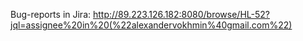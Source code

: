 Bug-reports in Jira: http://89.223.126.182:8080/browse/HL-52?jql=assignee%20in%20(%22alexandervokhmin%40gmail.com%22)

